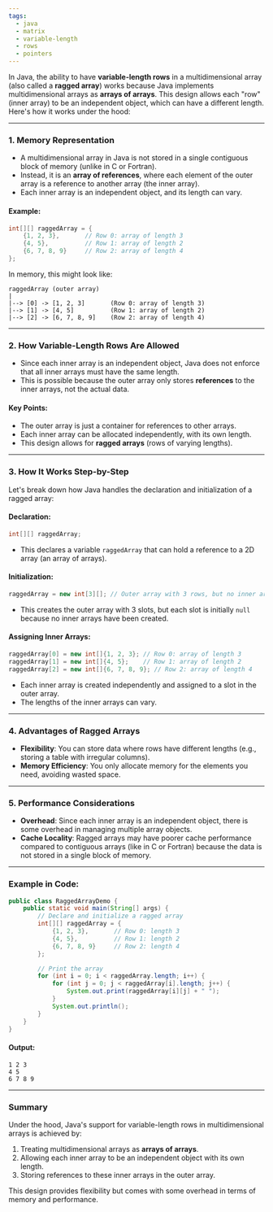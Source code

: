 ```yaml
---
tags:
  - java
  - matrix
  - variable-length
  - rows
  - pointers
---
```

In Java, the ability to have **variable-length rows** in a multidimensional array (also called a **ragged array**) works because Java implements multidimensional arrays as **arrays of arrays**. This design allows each "row" (inner array) to be an independent object, which can have a different length. Here's how it works under the hood:

---

### 1. **Memory Representation**
- A multidimensional array in Java is not stored in a single contiguous block of memory (unlike in C or Fortran).
- Instead, it is an **array of references**, where each element of the outer array is a reference to another array (the inner array).
- Each inner array is an independent object, and its length can vary.

#### Example:
```java
int[][] raggedArray = {
    {1, 2, 3},       // Row 0: array of length 3
    {4, 5},          // Row 1: array of length 2
    {6, 7, 8, 9}     // Row 2: array of length 4
};
```

In memory, this might look like:

```
raggedArray (outer array)
|
|--> [0] -> [1, 2, 3]       (Row 0: array of length 3)
|--> [1] -> [4, 5]          (Row 1: array of length 2)
|--> [2] -> [6, 7, 8, 9]    (Row 2: array of length 4)
```

---

### 2. **How Variable-Length Rows Are Allowed**
- Since each inner array is an independent object, Java does not enforce that all inner arrays must have the same length.
- This is possible because the outer array only stores **references** to the inner arrays, not the actual data.

#### Key Points:
- The outer array is just a container for references to other arrays.
- Each inner array can be allocated independently, with its own length.
- This design allows for **ragged arrays** (rows of varying lengths).

---

### 3. **How It Works Step-by-Step**
Let's break down how Java handles the declaration and initialization of a ragged array:

#### Declaration:
```java
int[][] raggedArray;
```
- This declares a variable `raggedArray` that can hold a reference to a 2D array (an array of arrays).

#### Initialization:
```java
raggedArray = new int[3][]; // Outer array with 3 rows, but no inner arrays yet
```
- This creates the outer array with 3 slots, but each slot is initially `null` because no inner arrays have been created.

#### Assigning Inner Arrays:
```java
raggedArray[0] = new int[]{1, 2, 3}; // Row 0: array of length 3
raggedArray[1] = new int[]{4, 5};    // Row 1: array of length 2
raggedArray[2] = new int[]{6, 7, 8, 9}; // Row 2: array of length 4
```
- Each inner array is created independently and assigned to a slot in the outer array.
- The lengths of the inner arrays can vary.

---

### 4. **Advantages of Ragged Arrays**
- **Flexibility**: You can store data where rows have different lengths (e.g., storing a table with irregular columns).
- **Memory Efficiency**: You only allocate memory for the elements you need, avoiding wasted space.

---

### 5. **Performance Considerations**
- **Overhead**: Since each inner array is an independent object, there is some overhead in managing multiple array objects.
- **Cache Locality**: Ragged arrays may have poorer cache performance compared to contiguous arrays (like in C or Fortran) because the data is not stored in a single block of memory.

---

### Example in Code:
```java
public class RaggedArrayDemo {
    public static void main(String[] args) {
        // Declare and initialize a ragged array
        int[][] raggedArray = {
            {1, 2, 3},       // Row 0: length 3
            {4, 5},          // Row 1: length 2
            {6, 7, 8, 9}     // Row 2: length 4
        };

        // Print the array
        for (int i = 0; i < raggedArray.length; i++) {
            for (int j = 0; j < raggedArray[i].length; j++) {
                System.out.print(raggedArray[i][j] + " ");
            }
            System.out.println();
        }
    }
}
```

#### Output:
```
1 2 3 
4 5 
6 7 8 9 
```

---

### Summary
Under the hood, Java's support for variable-length rows in multidimensional arrays is achieved by:
1. Treating multidimensional arrays as **arrays of arrays**.
2. Allowing each inner array to be an independent object with its own length.
3. Storing references to these inner arrays in the outer array.

This design provides flexibility but comes with some overhead in terms of memory and performance.
